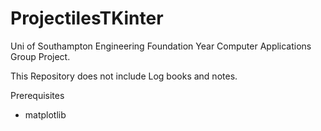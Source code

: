 # ProjectilesTKinter
Uni of Southampton Engineering Foundation Year Computer Applications Group Project.

This Repository does not include Log books and notes.

Prerequisites
- matplotlib
